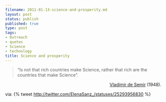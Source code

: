 ```yaml
--- 
filename: 2011-01-13-science-and-prosperity.md
layout: post
status: publish
published: true
type: post
tags: 
- Outreach
- quotes
- Science
- technology
title: Science and prosperity
---
```

>“Is not that rich countries make Science,
> rather that rich are the countries that make Science".

<p style="text-align:right;"><a href="http://es.wikipedia.org/wiki/Vladimir_de_Semir">Vladimir de Semir</a> (1948). </p>
	

via:
 {% tweet http://twitter.com/ElenaSanz_/statuses/25293956830 %}
